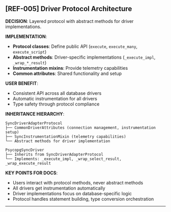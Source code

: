 ## [REF-005] Driver Protocol Architecture

**DECISION**: Layered protocol with abstract methods for driver implementations.

**IMPLEMENTATION**:

- **Protocol classes**: Define public API (`execute`, `execute_many`, `execute_script`)
- **Abstract methods**: Driver-specific implementations (`_execute_impl`, `_wrap_*_result`)
- **Instrumentation mixins**: Provide telemetry capabilities
- **Common attributes**: Shared functionality and setup

**USER BENEFIT**:

- Consistent API across all database drivers
- Automatic instrumentation for all drivers
- Type safety through protocol compliance

**INHERITANCE HIERARCHY**:

```
SyncDriverAdapterProtocol
├── CommonDriverAttributes (connection management, instrumentation setup)
├── SyncInstrumentationMixin (telemetry capabilities)
└── Abstract methods for driver implementation

PsycopgSyncDriver
├── Inherits from SyncDriverAdapterProtocol
└── Implements: _execute_impl, _wrap_select_result, _wrap_execute_result
```

**KEY POINTS FOR DOCS**:

- Users interact with protocol methods, never abstract methods
- All drivers get instrumentation automatically
- Driver implementations focus on database-specific logic
- Protocol handles statement building, type conversion orchestration

---
